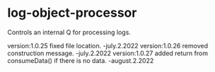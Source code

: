 # log-object-processor

Controls an internal Q for processing logs.



version:1.0.25 fixed file location. -july.2.2022
version:1.0.26 removed construction message. -july.2.2022
version:1.0.27 added return from consumeData() if there is no data. -august.2.2022
